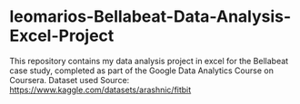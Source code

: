 # leomarios-Bellabeat-Data-Analysis-Excel-Project

This repository contains my data analysis project in excel for the Bellabeat case study, completed as part of the Google Data Analytics Course on Coursera.
Dataset used Source: https://www.kaggle.com/datasets/arashnic/fitbit
